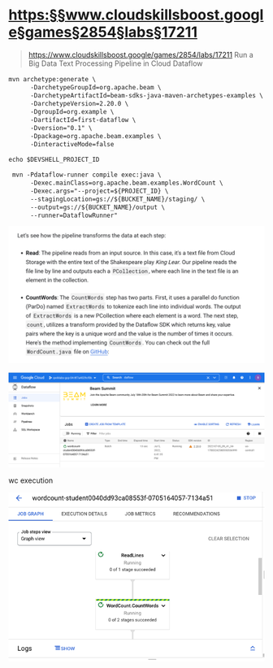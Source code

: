 
# <https:§§www.cloudskillsboost.google§games§2854§labs§17211>
> <https://www.cloudskillsboost.google/games/2854/labs/17211>
Run a Big Data Text Processing Pipeline in Cloud Dataflow

```
mvn archetype:generate \
      -DarchetypeGroupId=org.apache.beam \
      -DarchetypeArtifactId=beam-sdks-java-maven-archetypes-examples \
      -DarchetypeVersion=2.20.0 \
      -DgroupId=org.example \
      -DartifactId=first-dataflow \
      -Dversion="0.1" \
      -Dpackage=org.apache.beam.examples \
      -DinteractiveMode=false
```

```
echo $DEVSHELL_PROJECT_ID
```

```
 mvn -Pdataflow-runner compile exec:java \
      -Dexec.mainClass=org.apache.beam.examples.WordCount \
      -Dexec.args="--project=${PROJECT_ID} \
      --stagingLocation=gs://${BUCKET_NAME}/staging/ \
      --output=gs://${BUCKET_NAME}/output \
      --runner=DataflowRunner"
```

![](2022-07-05-18-40-40.png)

![](2022-07-05-18-42-01.png)

wc execution

![](2022-07-05-18-42-34.png)
